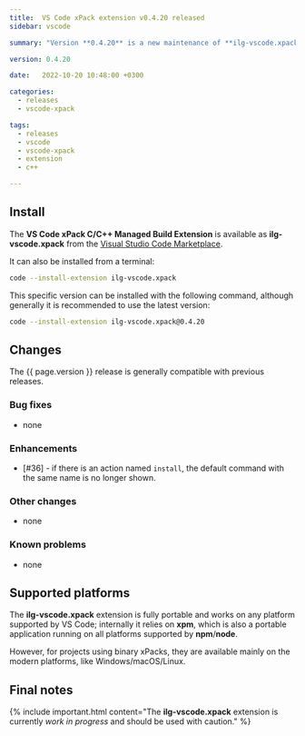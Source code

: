 ```yaml
---
title:  VS Code xPack extension v0.4.20 released
sidebar: vscode

summary: "Version **0.4.20** is a new maintenance of **ilg-vscode.xpack**; it allows to override the install command with an action."

version: 0.4.20

date:   2022-10-20 10:48:00 +0300

categories:
  - releases
  - vscode-xpack

tags:
  - releases
  - vscode
  - vscode-xpack
  - extension
  - c++

---
```


## Install

The **VS Code xPack C/C++ Managed Build Extension** is
available as **ilg-vscode.xpack** from the
[Visual Studio Code Marketplace](https://marketplace.visualstudio.com/items?itemName=ilg-vscode.xpack).

It can also be installed from a terminal:

```sh
code --install-extension ilg-vscode.xpack
```

This specific version can be installed with the following command,
although generally it is recommended to use the latest version:

```sh
code --install-extension ilg-vscode.xpack@0.4.20
```

## Changes

The {{ page.version }} release
is generally compatible with previous releases.

### Bug fixes

- none

### Enhancements

- [#36] - if there is an action named `install`, the default command
with the same name is no longer shown.

### Other changes

- none

### Known problems

- none

## Supported platforms

The **ilg-vscode.xpack** extension is fully portable and works on any
platform supported by VS Code; internally it relies on **xpm**, which
is also a portable application running on all platforms supported
by **npm**/**node**.

However, for projects using binary xPacks, they are available mainly
on the modern platforms, like Windows/macOS/Linux.

## Final notes

{% include important.html content="The **ilg-vscode.xpack** extension
is currently _work in progress_ and should be used with caution." %}
